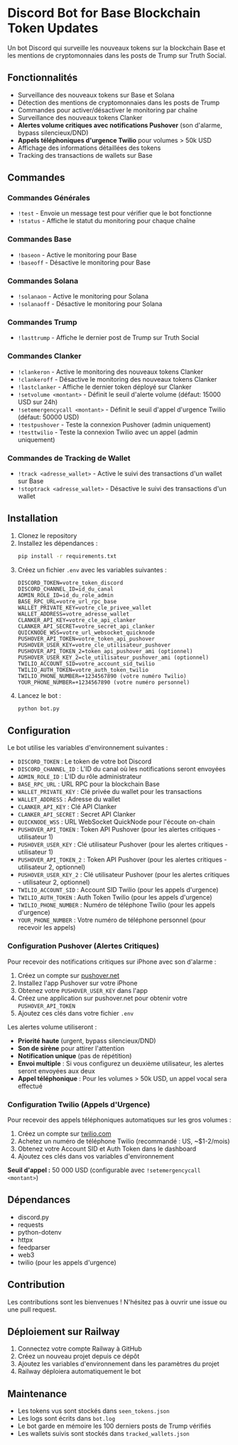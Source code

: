 # Discord Bot for Base Blockchain Token Updates

Un bot Discord qui surveille les nouveaux tokens sur la blockchain Base et les mentions de cryptomonnaies dans les posts de Trump sur Truth Social.

## Fonctionnalités

- Surveillance des nouveaux tokens sur Base et Solana
- Détection des mentions de cryptomonnaies dans les posts de Trump
- Commandes pour activer/désactiver le monitoring par chaîne
- Surveillance des nouveaux tokens Clanker
- **Alertes volume critiques avec notifications Pushover** (son d'alarme, bypass silencieux/DND)
- **Appels téléphoniques d'urgence Twilio** pour volumes > 50k USD
- Affichage des informations détaillées des tokens
- Tracking des transactions de wallets sur Base

## Commandes

### Commandes Générales
- `!test` - Envoie un message test pour vérifier que le bot fonctionne
- `!status` - Affiche le statut du monitoring pour chaque chaîne

### Commandes Base
- `!baseon` - Active le monitoring pour Base
- `!baseoff` - Désactive le monitoring pour Base

### Commandes Solana
- `!solanaon` - Active le monitoring pour Solana
- `!solanaoff` - Désactive le monitoring pour Solana

### Commandes Trump
- `!lasttrump` - Affiche le dernier post de Trump sur Truth Social

### Commandes Clanker
- `!clankeron` - Active le monitoring des nouveaux tokens Clanker
- `!clankeroff` - Désactive le monitoring des nouveaux tokens Clanker
- `!lastclanker` - Affiche le dernier token déployé sur Clanker
- `!setvolume <montant>` - Définit le seuil d'alerte volume (défaut: 15000 USD sur 24h)
- `!setemergencycall <montant>` - Définit le seuil d'appel d'urgence Twilio (défaut: 50000 USD)
- `!testpushover` - Teste la connexion Pushover (admin uniquement)
- `!testtwilio` - Teste la connexion Twilio avec un appel (admin uniquement)

### Commandes de Tracking de Wallet
- `!track <adresse_wallet>` - Active le suivi des transactions d'un wallet sur Base
- `!stoptrack <adresse_wallet>` - Désactive le suivi des transactions d'un wallet

## Installation

1. Clonez le repository
2. Installez les dépendances :
   ```bash
   pip install -r requirements.txt
   ```
3. Créez un fichier `.env` avec les variables suivantes :
   ```
   DISCORD_TOKEN=votre_token_discord
   DISCORD_CHANNEL_ID=id_du_canal
   ADMIN_ROLE_ID=id_du_role_admin
   BASE_RPC_URL=votre_url_rpc_base
   WALLET_PRIVATE_KEY=votre_cle_privee_wallet
   WALLET_ADDRESS=votre_adresse_wallet
   CLANKER_API_KEY=votre_cle_api_clanker
   CLANKER_API_SECRET=votre_secret_api_clanker
   QUICKNODE_WSS=votre_url_websocket_quicknode
   PUSHOVER_API_TOKEN=votre_token_api_pushover
   PUSHOVER_USER_KEY=votre_cle_utilisateur_pushover
   PUSHOVER_API_TOKEN_2=token_api_pushover_ami (optionnel)
   PUSHOVER_USER_KEY_2=cle_utilisateur_pushover_ami (optionnel)
   TWILIO_ACCOUNT_SID=votre_account_sid_twilio
   TWILIO_AUTH_TOKEN=votre_auth_token_twilio
   TWILIO_PHONE_NUMBER=+1234567890 (votre numéro Twilio)
   YOUR_PHONE_NUMBER=+1234567890 (votre numéro personnel)
   ```
4. Lancez le bot :
   ```bash
   python bot.py
   ```

## Configuration

Le bot utilise les variables d'environnement suivantes :
- `DISCORD_TOKEN` : Le token de votre bot Discord
- `DISCORD_CHANNEL_ID` : L'ID du canal où les notifications seront envoyées
- `ADMIN_ROLE_ID` : L'ID du rôle administrateur
- `BASE_RPC_URL` : URL RPC pour la blockchain Base
- `WALLET_PRIVATE_KEY` : Clé privée du wallet pour les transactions
- `WALLET_ADDRESS` : Adresse du wallet
- `CLANKER_API_KEY` : Clé API Clanker
- `CLANKER_API_SECRET` : Secret API Clanker
- `QUICKNODE_WSS` : URL WebSocket QuickNode pour l'écoute on-chain
- `PUSHOVER_API_TOKEN` : Token API Pushover (pour les alertes critiques - utilisateur 1)
- `PUSHOVER_USER_KEY` : Clé utilisateur Pushover (pour les alertes critiques - utilisateur 1)
- `PUSHOVER_API_TOKEN_2` : Token API Pushover (pour les alertes critiques - utilisateur 2, optionnel)
- `PUSHOVER_USER_KEY_2` : Clé utilisateur Pushover (pour les alertes critiques - utilisateur 2, optionnel)
- `TWILIO_ACCOUNT_SID` : Account SID Twilio (pour les appels d'urgence)
- `TWILIO_AUTH_TOKEN` : Auth Token Twilio (pour les appels d'urgence)
- `TWILIO_PHONE_NUMBER` : Numéro de téléphone Twilio (pour les appels d'urgence)
- `YOUR_PHONE_NUMBER` : Votre numéro de téléphone personnel (pour recevoir les appels)

### Configuration Pushover (Alertes Critiques)

Pour recevoir des notifications critiques sur iPhone avec son d'alarme :

1. Créez un compte sur [pushover.net](https://pushover.net/)
2. Installez l'app Pushover sur votre iPhone
3. Obtenez votre `PUSHOVER_USER_KEY` dans l'app
4. Créez une application sur pushover.net pour obtenir votre `PUSHOVER_API_TOKEN`
5. Ajoutez ces clés dans votre fichier `.env`

Les alertes volume utiliseront :
- **Priorité haute** (urgent, bypass silencieux/DND)
- **Son de sirène** pour attirer l'attention
- **Notification unique** (pas de répétition)
- **Envoi multiple** : Si vous configurez un deuxième utilisateur, les alertes seront envoyées aux deux
- **Appel téléphonique** : Pour les volumes > 50k USD, un appel vocal sera effectué

### Configuration Twilio (Appels d'Urgence)

Pour recevoir des appels téléphoniques automatiques sur les gros volumes :

1. Créez un compte sur [twilio.com](https://twilio.com)
2. Achetez un numéro de téléphone Twilio (recommandé : US, ~$1-2/mois)
3. Obtenez votre Account SID et Auth Token dans le dashboard
4. Ajoutez ces clés dans vos variables d'environnement

**Seuil d'appel :** 50 000 USD (configurable avec `!setemergencycall <montant>`)

## Dépendances

- discord.py
- requests
- python-dotenv
- httpx
- feedparser
- web3
- twilio (pour les appels d'urgence)

## Contribution

Les contributions sont les bienvenues ! N'hésitez pas à ouvrir une issue ou une pull request.

## Déploiement sur Railway

1. Connectez votre compte Railway à GitHub
2. Créez un nouveau projet depuis ce dépôt
3. Ajoutez les variables d'environnement dans les paramètres du projet
4. Railway déploiera automatiquement le bot

## Maintenance

- Les tokens vus sont stockés dans `seen_tokens.json`
- Les logs sont écrits dans `bot.log`
- Le bot garde en mémoire les 100 derniers posts de Trump vérifiés
- Les wallets suivis sont stockés dans `tracked_wallets.json`
